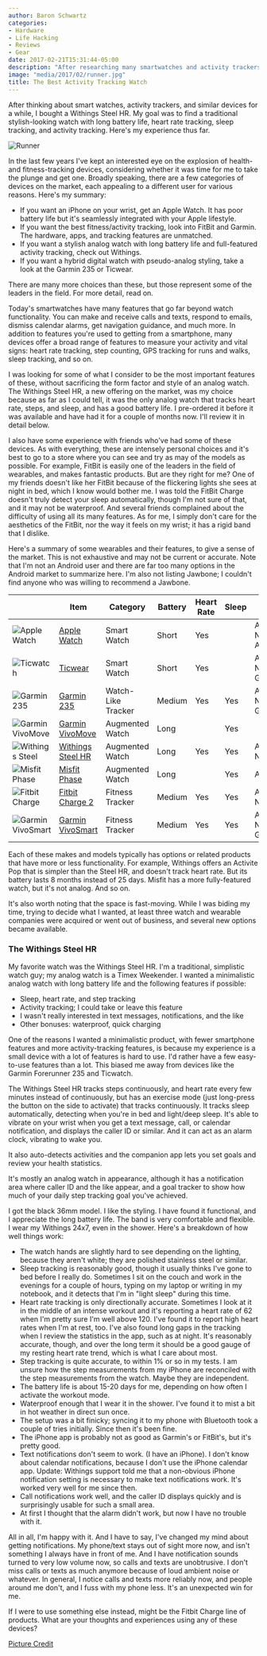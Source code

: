 ```yaml
---
author: Baron Schwartz
categories:
- Hardware
- Life Hacking
- Reviews
- Gear
date: 2017-02-21T15:31:44-05:00
description: "After researching many smartwatches and activity trackers, I bought a Withings Steel HR. Here's why."
image: "media/2017/02/runner.jpg"
title: The Best Activity Tracking Watch
---
```


After thinking about smart watches, activity trackers, and similar devices for a
while, I bought a Withings Steel HR. My goal was to find a traditional stylish-looking
watch with long battery life, heart rate tracking, sleep tracking, and activity
tracking. Here's my experience thus far.

![Runner](/media/2017/02/runner.jpg)

<!--more-->

In the last few years I've kept an interested eye on the explosion of health- and
fitness-tracking devices, considering whether it was time for me to take the
plunge and get one. Broadly speaking, there are a few categories of devices on
the market, each appealing to a different user for various reasons. Here's my
summary:

- If you want an iPhone on your wrist, get an Apple Watch. It has poor
  battery life but it's seamlessly integrated with your Apple lifestyle.
- If you want the best fitness/activity tracking, look into FitBit and Garmin.
  The hardware, apps, and tracking features are unmatched.
- If you want a stylish analog watch with long battery life and full-featured
  activity tracking, check out Withings.
- If you want a hybrid digital watch with pseudo-analog styling, take a look at
  the Garmin 235 or Ticwear.

There are many more choices than these, but those represent some of the leaders
in the field. For more detail, read on.

Today's smartwatches have many features that go far beyond watch functionality.
You can make and receive calls and texts, respond to emails, dismiss calendar
alarms, get navigation guidance, and much more. In addition to features you're
used to getting from a smartphone, many devices offer a broad range of features
to measure your activity and vital signs: heart rate tracking, step counting,
GPS tracking for runs and walks, sleep tracking, and so on.

I was looking for some of what I consider to be the most important features of
these, without sacrificing the form factor and style of an analog watch. The
Withings Steel HR, a new offering on the market, was my choice because as far as
I could tell, it was the only analog watch that tracks heart rate, steps, and
sleep, and has a good battery life. I pre-ordered it before it was available and
have had it for a couple of months now. I'll review it in detail below.

I also have some experience with friends who've had some of these devices.  As
with everything, these are intensely personal choices and it's best to go to a
store where you can see and try as may of the models as possible.  For example,
FitBit is easily one of the leaders in the field of wearables, and makes
fantastic products. But are they right for me? One of my friends doesn't like
her FitBit because of the flickering lights she sees at night in bed, which I
know would bother me. I was told the FitBit Charge doesn't truly detect your
sleep automatically, though I'm not sure of that, and it may not be waterproof.
And several friends complained about the difficulty of using all its many
features. As for me, I simply don't care for the aesthetics of the FitBit, nor
the way it feels on my wrist; it has a rigid band that I dislike.

Here's a summary of some wearables and their features, to give a sense of the
market.  This is not exhaustive and may not be current or accurate. Note that
I'm not an Android user and there are far too many options in the Android
market to summarize here. I'm also not listing Jawbone; I couldn't find anyone
who was willing to recommend a Jawbone.

|   | Item          | Category           | Battery | Heart Rate | Sleep | Other Features                  |
|---|-------------------|--------------------|---------|------------|-------|---------------------------------|
| ![Apple Watch](/media/2017/02/apple-watch.jpg)  | [Apple Watch](https://www.amazon.com/Apple-42mm-Smart-Watch-Aluminum/dp/B0157N7E12/?tag=xaprb-20)       | Smart Watch        | Short   | Yes        |       | Activities, Notifications, Apps |
| ![Ticwatch](/media/2017/02/ticwear.jpg)  | [Ticwear](https://www.amazon.com/Ticwatch-Smartwatch-Charcoal-Android-Devices/dp/B01HHUPLRM/?tag=xaprb-20)           | Smart Watch        | Short   | Yes        |       | Activities, Notifications, GPS  |
| ![Garmin 235](/media/2017/02/garmin-235.jpg)    | [Garmin 235](https://www.amazon.com/Garmin-Forerunner-235-Black-Gray/dp/B0160BC1FO/?tag=xaprb-20)        | Watch-Like Tracker | Medium  | Yes        | Yes   | Activities, Notifications, GPS  |
| ![Garmin VivoMove](/media/2017/02/garmin-vivomove.jpg)    | [Garmin VivoMove](https://www.amazon.com/Garmin-vívomove-Premium-Stainless-Leather/dp/B01DOJDSSY/?tag=xaprb-20)   | Augmented Watch    | Long    |            | Yes   |                                 |
| ![Withings Steel](/media/2017/02/withings-steel-hr.jpg)    | [Withings Steel HR](http://www.withings.com/us/en/products/steel-hr) | Augmented Watch    | Long    | Yes        | Yes   | Activities, Notifications       |
| ![Misfit Phase](/media/2017/02/misfit-phase.jpg)    | [Misfit Phase](https://www.amazon.com/Misfit-Phase-Hybrid-Wearables-Smartwatch/dp/B01N3NQSPF/?tag=xaprb-20)      | Augmented Watch    | Long    |            | Yes   | Activities                      |
| ![Fitbit Charge](/media/2017/02/fitbit-charge-2.jpg)    | [Fitbit Charge 2](https://www.amazon.com/Fitbit-Charge-Heart-Fitness-Wristband/dp/B01K9S24EM/?tag=xaprb-20)   | Fitness Tracker    | Medium  | Yes        | Yes   | Activities, Notifications       |
| ![Garmin VivoSmart](/media/2017/02/garmin-vivosmart.jpg)    | [Garmin VivoSmart](https://www.amazon.com/Garmin-vívosmart-Activity-Tracker-Regular/dp/B0177V0H7K/?tag=xaprb-20)  | Fitness Tracker    | Medium  | Yes        | Yes   | Activities, Notifications, GPS  |

Each of these makes and models typically has options or related products that
have more or less functionality. For example, Withings offers an Activite Pop
that is simpler than the Steel HR, and doesn't track heart rate. But its battery
lasts 8 months instead of 25 days. Misfit has a more fully-featured watch, but
it's not analog. And so on.

It's also worth noting that the space is fast-moving. While I was biding my
time, trying to decide what I wanted, at least three watch and wearable
companies were acquired or went out of business, and several new options became available.

### The Withings Steel HR

My favorite watch was the Withings Steel HR. I'm a traditional, simplistic
watch guy; my analog watch is a Timex Weekender. I wanted a
minimalistic analog watch with long battery life and the following features if possible:

* Sleep, heart rate, and step tracking
* Activity tracking; I could take or leave this feature
* I wasn't really interested in text messages, notifications, and the like
* Other bonuses: waterproof, quick charging

One of the reasons I wanted a minimalistic product, with fewer smartphone
features and more activity-tracking features, is because my experience is a
small device with a lot of features is hard to use. I'd rather have a few
easy-to-use features than a lot. This biased me away from devices like the
Garmin Forerunner 235 and Ticwatch.

The Withings Steel HR tracks steps continuously, and heart rate every few
minutes instead of continuously, but has an exercise mode (just long-press the
button on the side to activate) that tracks continuously. It tracks sleep
automatically, detecting when you're in bed and light/deep sleep. It's able to
vibrate on your wrist when you get a text message, call, or calendar
notification, and displays the caller ID or similar. And it can act as an alarm
clock, vibrating to wake you.

It also auto-detects activities and the companion app lets you set goals and
review your health statistics.

It's mostly an analog watch in appearance, although it has a notification area
where caller ID and the like appear, and a goal tracker to show how much of your
daily step tracking goal you've achieved.

I got the black 36mm model. I like the styling.
I have found it functional, and I appreciate the long battery life. The band is
very comfortable and flexible. I wear my Withings 24x7, even in the shower. Here's a breakdown of
how well things work:

- The watch hands are slightly hard to see depending on the lighting, because
  they aren't white; they are polished stainless steel or similar.
- Sleep tracking is reasonably good, though it usually thinks I've gone to bed
  before I really do. Sometimes I sit on the couch and work in the evenings for
  a couple of hours, typing on my laptop or writing in my notebook, and it
  detects that I'm in "light sleep" during this time.
- Heart rate tracking is only directionally accurate.  Sometimes I look at it in
  the middle of an intense workout and it's reporting a heart rate of 62 when
  I'm pretty sure I'm well above 120. I've found it to report high heart rates
  when I'm at rest, too. I've also found long gaps in the tracking when I review
  the statistics in the app, such as at night. It's reasonably accurate, though,
  and over the long term it should be a good gauge of my resting heart rate
  trend, which is what I care about most.
- Step tracking is quite accurate, to within 1% or so in my tests. I am unsure
  how the step measurements from my iPhone are reconciled with the step
  measurements from the watch. Maybe they are independent.
- The battery life is about 15-20 days for me, depending on how often I activate
  the workout mode.
- Waterproof enough that I wear it in the shower. I've found it to mist a bit in
  hot weather in direct sun once.
- The setup was a bit finicky; syncing it to my phone with Bluetooth took a
  couple of tries initially. Since then it's been fine.
- The iPhone app is probably not as good as Garmin's or FitBit's, but it's
  pretty good.
- Text notifications don't seem to work. (I have an iPhone). I don't know about
  calendar notifications, because I don't use the iPhone calendar app. Update:
  Withings support told me that a non-obvious iPhone notification setting is
  necessary to make text notifications work. It's worked very well for me since
  then.
- Call notifications work well, and the caller ID displays quickly and is
  surprisingly usable for such a small area.
- At first I thought that the alarm didn't work, but now I have no trouble with
  it.

All in all, I'm happy with it. And I have to say, I've changed my mind about
getting notifications. My phone/text stays out of sight more now, and isn't
something I always have in front of me. And I have notification sounds turned to
very low volume now, so calls and texts are unobtrusive. I don't miss calls or
texts as much anymore because of loud ambient noise or whatever. In general, I
notice calls and texts more reliably now, and people around me don't, and I fuss
with my phone less. It's an unexpected win for me.

If I were to use something else instead,
might be the Fitbit Charge line of products. What are your thoughts and
experiences using any of these devices?

[Picture Credit](https://www.flickr.com/photos/mkrigsman/8409907884)
